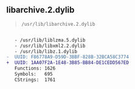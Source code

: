 ## libarchive.2.dylib

> `/usr/lib/libarchive.2.dylib`

```diff

   - /usr/lib/liblzma.5.dylib
   - /usr/lib/libxml2.2.dylib
   - /usr/lib/libz.1.dylib
-  UUID: F86778A9-D59D-3BBF-828B-32BCA58C3774
+  UUID: 1AA07F2A-1E48-3B85-BB84-DE1CEDD567ED
   Functions: 1626
   Symbols:   695
   CStrings:  1761

```
